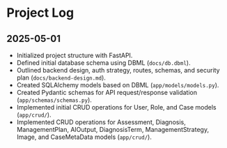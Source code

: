 # Project Log

## 2025-05-01

*   Initialized project structure with FastAPI.
*   Defined initial database schema using DBML (`docs/db.dbml`).
*   Outlined backend design, auth strategy, routes, schemas, and security plan (`docs/backend-design.md`).
*   Created SQLAlchemy models based on DBML (`app/models/models.py`).
*   Created Pydantic schemas for API request/response validation (`app/schemas/schemas.py`).
*   Implemented initial CRUD operations for User, Role, and Case models (`app/crud/`).
*   Implemented CRUD operations for Assessment, Diagnosis, ManagementPlan, AIOutput, DiagnosisTerm, ManagementStrategy, Image, and CaseMetaData models (`app/crud/`).
